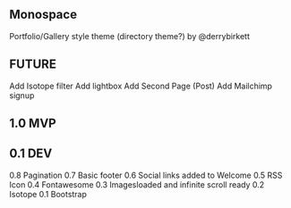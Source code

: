 Monospace
---------
Portfolio/Gallery style theme (directory theme?)
by @derrybirkett

FUTURE
-------
Add Isotope filter
Add lightbox
Add Second Page (Post)
Add Mailchimp signup

1.0 MVP
-----------


0.1 DEV 
-------
0.8 Pagination
0.7 Basic footer
0.6 Social links added to Welcome
0.5 RSS Icon
0.4 Fontawesome
0.3 Imagesloaded and infinite scroll ready
0.2 Isotope
0.1 Bootstrap


